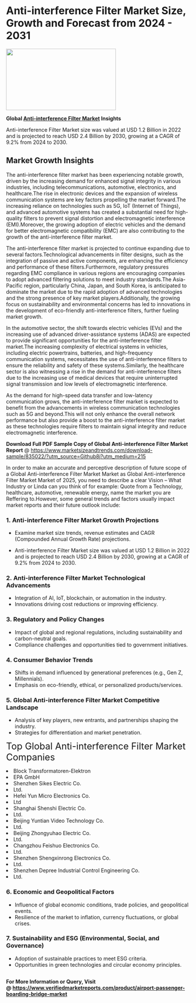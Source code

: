 <H1>Anti-interference Filter Market Size, Growth and Forecast from 2024 - 2031</H1><img class="aligncenter size-medium wp-image-584254" src="https://thirdeyenews.in/wp-content/uploads/2024/09/Global-Market-Research-300x168.jpeg" alt="" width="300" height="168" /><p><strong>Global&nbsp;<a href="https://www.marketsizeandtrends.com/download-sample/835022/?utm_source=Github8j?utm_medium=215">Anti-interference Filter Market</a> Insights</strong></p><p>Anti-interference Filter Market size was valued at USD 1.2 Billion in 2022 and is projected to reach USD 2.4 Billion by 2030, growing at a CAGR of 9.2% from 2024 to 2030.</p><p><h2>Market Growth Insights</h2> <p>The anti-interference filter market has been experiencing notable growth, driven by the increasing demand for enhanced signal integrity in various industries, including telecommunications, automotive, electronics, and healthcare.The rise in electronic devices and the expansion of wireless communication systems are key factors propelling the market forward.The increasing reliance on technologies such as 5G, IoT (Internet of Things), and advanced automotive systems has created a substantial need for high-quality filters to prevent signal distortion and electromagnetic interference (EMI).Moreover, the growing adoption of electric vehicles and the demand for better electromagnetic compatibility (EMC) are also contributing to the growth of the anti-interference filter market.</p> <p>The anti-interference filter market is projected to continue expanding due to several factors.Technological advancements in filter designs, such as the integration of passive and active components, are enhancing the efficiency and performance of these filters.Furthermore, regulatory pressures regarding EMC compliance in various regions are encouraging companies to adopt advanced filtering solutions to meet industry standards.The Asia-Pacific region, particularly China, Japan, and South Korea, is anticipated to dominate the market due to the rapid adoption of advanced technologies and the strong presence of key market players.Additionally, the growing focus on sustainability and environmental concerns has led to innovations in the development of eco-friendly anti-interference filters, further fueling market growth.</p> <p>In the automotive sector, the shift towards electric vehicles (EVs) and the increasing use of advanced driver-assistance systems (ADAS) are expected to provide significant opportunities for the anti-interference filter market.The increasing complexity of electrical systems in vehicles, including electric powertrains, batteries, and high-frequency communication systems, necessitates the use of anti-interference filters to ensure the reliability and safety of these systems.Similarly, the healthcare sector is also witnessing a rise in the demand for anti-interference filters due to the increasing use of medical devices that require uninterrupted signal transmission and low levels of electromagnetic interference.</p> <p>As the demand for high-speed data transfer and low-latency communication grows, the anti-interference filter market is expected to benefit from the advancements in wireless communication technologies such as 5G and beyond.This will not only enhance the overall network performance but also provide a boost to the anti-interference filter market as these technologies require filters to maintain signal integrity and reduce electromagnetic interference.</p> <p><span class=""><strong>Download Full PDF Sample Copy of Global Anti-interference Filter Market Report</strong> @ <a href="https://www.marketsizeandtrends.com/download-sample/835022/?utm_source=Github8j?utm_medium=215" target="_blank">https://www.marketsizeandtrends.com/download-sample/835022/?utm_source=Github8j?utm_medium=215</a></span></p><p>In order to make an accurate and perceptive description of future scope of a Global&nbsp;Anti-interference Filter Market Market as Global&nbsp;Anti-interference Filter Market Market of 2025, you need to describe a clear Vision &ndash; What Industry or Linda can you think of for example: Quote from a Technology, healthcare, automotive, renewable energy, name the market you are Reffering to.However, some general trends and factors usually impact market reports and their future outlook include:</p><h3>1.&nbsp;<strong>Anti-interference Filter Market Growth Projections</strong></h3><ul><li>Examine market size trends, revenue estimates and CAGR (Compounded Annual Growth Rate) projections.</li><li><p>Anti-interference Filter Market size was valued at USD 1.2 Billion in 2022 and is projected to reach USD 2.4 Billion by 2030, growing at a CAGR of 9.2% from 2024 to 2030.</p></li></ul><h3>2.&nbsp;<strong>Anti-interference Filter Market Technological Advancements</strong></h3><ul><li>Integration of AI, IoT, blockchain, or automation in the industry.</li><li>Innovations driving cost reductions or improving efficiency.</li></ul><h3>3.&nbsp;<strong>Regulatory and Policy Changes</strong></h3><ul><li>Impact of global and regional regulations, including sustainability and carbon-neutral goals.</li><li>Compliance challenges and opportunities tied to government initiatives.</li></ul><h3>4.&nbsp;<strong>Consumer Behavior Trends</strong></h3><ul><li>Shifts in demand influenced by generational preferences (e.g., Gen Z, Millennials).</li><li>Emphasis on eco-friendly, ethical, or personalized products/services.</li></ul><h3>5.&nbsp;<strong>Global Anti-interference Filter Market Competitive Landscape</strong></h3><ul><li>Analysis of key players, new entrants, and partnerships shaping the industry.</li><li>Strategies for differentiation and market penetration.</li></ul><p data-pm-slice="1 1 []"><span style="color: inherit; font-family: inherit; font-size: 25px;">Top Global Anti-interference Filter Market Companies</span></p><div class="" data-test-id=""><p><li>Block Transformatoren-Elektron</li><li> EPA GmbH</li><li> Shenzhen Sikes Electric Co.</li><li> Ltd.</li><li> Hefei Yun Micro Electronics Co.</li><li>Ltd</li><li> Shanghai Shenshi Electric Co.</li><li> Ltd.</li><li> Beijing Yuntian Video Technology Co.</li><li> Ltd.</li><li> Beijing Zhongyuhao Electric Co.</li><li> Ltd.</li><li> Changzhou Feishuo Electronics Co.</li><li> Ltd.</li><li> Shenzhen Shengxinrong Electronics Co.</li><li> Ltd.</li><li> Shenzhen Depree Industrial Control Engineering Co.</li><li> Ltd.</li></p></div><h3>6.&nbsp;<strong>Economic and Geopolitical Factors</strong></h3><ul><li>Influence of global economic conditions, trade policies, and geopolitical events.</li><li>Resilience of the market to inflation, currency fluctuations, or global crises.</li></ul><h3>7.&nbsp;<strong>Sustainability and ESG (Environmental, Social, and Governance)</strong></h3><ul><li>Adoption of sustainable practices to meet ESG criteria.</li><li>Opportunities in green technologies and circular economy principles.</li></ul><h2><strong style="font-size: 14px;">For More Information or Query, Visit @&nbsp;</strong><a style="background-color: #ffffff; font-size: 14px;" href="https://www.marketsizeandtrends.com/report/anti-interference-filter-market/" target="_blank">https://www.verifiedmarketreports.com/product/airport-passenger-boarding-bridge-market</a></h2>